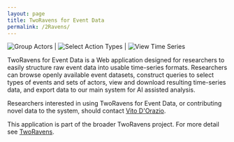 ```yaml
---
layout: page
title: TwoRavens for Event Data
permalink: /2Ravens/
---
```


![](../images/tworavens2.png "Group Actors") | ![](../images/tworavens3.png "Select Action Types")  |  ![](../images/tworavens4.png "View Time Series")

 
TwoRavens for Event Data is a Web application designed for researchers to easily structure raw event data into usable time-series formats. Researchers can browse openly available event datasets, construct queries to select types of events and sets of actors, view and download resulting time-series data, and export data to our main system for AI assisted analysis.

Researchers interested in using TwoRavens for Event Data, or contributing novel data to the system, should contact [Vito D'Orazio](https://www.vitodorazio.com).

This application is part of the broader TwoRavens project. For more detail see [TwoRavens](http://2ra.vn).

